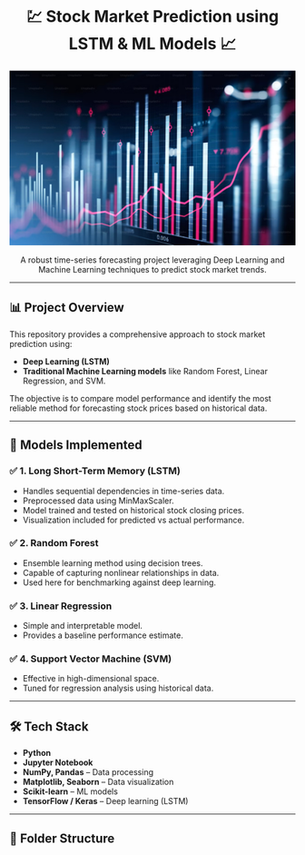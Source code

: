 <h1 align="center">💹 Stock Market Prediction using LSTM & ML Models 📈</h1>

<p align="center">
  <img src="stockmarket.png" alt="Stock Market Prediction" />
</p>

<p align="center">
  A robust time-series forecasting project leveraging Deep Learning and Machine Learning techniques to predict stock market trends.
</p>

---

## 📊 Project Overview

This repository provides a comprehensive approach to stock market prediction using:

- **Deep Learning (LSTM)**
- **Traditional Machine Learning models** like Random Forest, Linear Regression, and SVM.

The objective is to compare model performance and identify the most reliable method for forecasting stock prices based on historical data.

---

## 🧠 Models Implemented

### ✅ 1. Long Short-Term Memory (LSTM)
- Handles sequential dependencies in time-series data.
- Preprocessed data using MinMaxScaler.
- Model trained and tested on historical stock closing prices.
- Visualization included for predicted vs actual performance.

### ✅ 2. Random Forest
- Ensemble learning method using decision trees.
- Capable of capturing nonlinear relationships in data.
- Used here for benchmarking against deep learning.

### ✅ 3. Linear Regression
- Simple and interpretable model.
- Provides a baseline performance estimate.

### ✅ 4. Support Vector Machine (SVM)
- Effective in high-dimensional space.
- Tuned for regression analysis using historical data.

---

## 🛠️ Tech Stack

- **Python**
- **Jupyter Notebook**
- **NumPy, Pandas** – Data processing
- **Matplotlib, Seaborn** – Data visualization
- **Scikit-learn** – ML models
- **TensorFlow / Keras** – Deep learning (LSTM)

---

## 📁 Folder Structure

